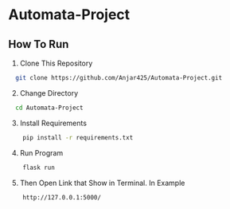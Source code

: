 ﻿# Automata-Project

## How To Run

1. Clone This Repository

```bash
  git clone https://github.com/Anjar425/Automata-Project.git

```
2. Change Directory
```bash
  cd Automata-Project
```
3. Install Requirements 
```bash
    pip install -r requirements.txt
```
4. Run Program 
```bash
    flask run
```
5. Then Open Link that Show in Terminal. In Example 
```bash
    http://127.0.0.1:5000/
```
